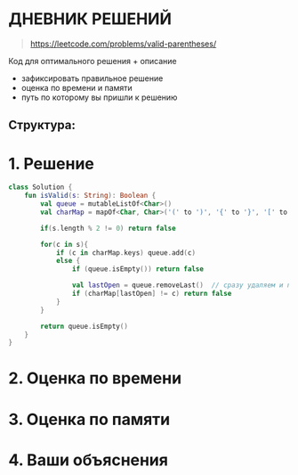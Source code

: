 # ДНЕВНИК РЕШЕНИЙ

> https://leetcode.com/problems/valid-parentheses/


Код для оптимального решения + описание 

- зафиксировать правильное решение
- оценка по времени и памяти
- путь по которому вы пришли к решению


## Структура:

# 1. Решение

```kotlin
class Solution {
    fun isValid(s: String): Boolean {
        val queue = mutableListOf<Char>()
        val charMap = mapOf<Char, Char>('(' to ')', '{' to '}', '[' to ']')

        if(s.length % 2 != 0) return false

        for(c in s){
            if (c in charMap.keys) queue.add(c)
            else {
                if (queue.isEmpty()) return false

                val lastOpen = queue.removeLast()  // сразу удаляем и получаем элемент
                if (charMap[lastOpen] != c) return false
            }
        }

        return queue.isEmpty()
    }
}
```


# 2. Оценка по времени


# 3. Оценка по памяти


# 4. Ваши объяснения


